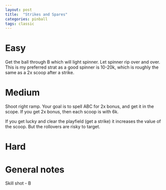 ```yaml
---
layout: post
title:  "Strikes and Spares"
categories: pinball
tags: classic
---
```


# Easy
Get the ball through B which will light spinner. Let spinner rip over and over. This is my preferred strat as a good spinner is 10-20k, which is roughly the same as a 2x scoop after a strike.

# Medium
Shoot right ramp. Your goal is to spell ABC for 2x bonus, and get it in the scope. If you get 2x bonus, then each scoop is with 6k.

If you get lucky and clear the playfield (get a strike) it increases the value of the scoop. But the rollovers are risky to target.
# Hard
# General notes
Skill shot - B


